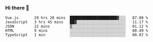 ### Hi there 👋

<!--
**xin-code/Xin-code** is a ✨ _special_ ✨ repository because its `README.md` (this file) appears on your GitHub profile.

Here are some ideas to get you started:
<!--START_SECTION:waka-->
```text
Vue.js       29 hrs 20 mins  █████████████████████▓░░░   87.08 % 
JavaScript   3 hrs 45 mins   ██▓░░░░░░░░░░░░░░░░░░░░░░   11.17 % 
JSON         22 mins         ▒░░░░░░░░░░░░░░░░░░░░░░░░   01.12 % 
HTML         9 mins          ░░░░░░░░░░░░░░░░░░░░░░░░░   00.49 % 
TypeScript   1 min           ░░░░░░░░░░░░░░░░░░░░░░░░░   00.07 % 
```
<!--END_SECTION:waka-->
